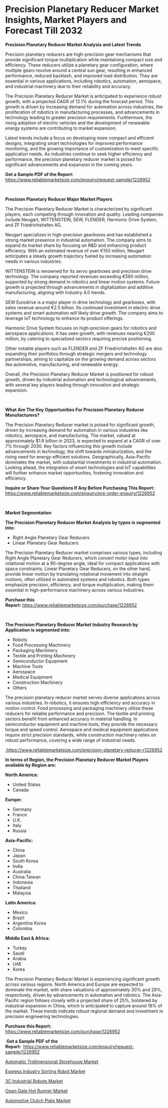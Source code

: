 <p><h1>Precision Planetary Reducer Market Insights, Market Players and Forecast Till 2032</h1></p><p><strong>Precision Planetary Reducer Market Analysis and Latest Trends</strong></p>
<p><p>Precision planetary reducers are high-precision gear mechanisms that provide significant torque multiplication while maintaining compact size and efficiency. These reducers utilize a planetary gear configuration, where multiple gears revolve around a central sun gear, resulting in enhanced performance, reduced backlash, and improved load distribution. They are essential in various applications, including robotics, automation, aerospace, and industrial machinery due to their reliability and accuracy.</p><p>The Precision Planetary Reducer Market is anticipated to experience robust growth, with a projected CAGR of 12.1% during the forecast period. This growth is driven by increasing demand for automation across industries, the proliferation of robotics in manufacturing processes, and advancements in technology leading to greater precision requirements. Furthermore, the rising adoption of electric vehicles and the development of renewable energy systems are contributing to market expansion. </p><p>Latest trends include a focus on developing more compact and efficient designs, integrating smart technologies for improved performance monitoring, and the growing importance of customization to meet specific application needs. As industries continue to seek higher efficiency and performance, the precision planetary reducer market is poised for significant advancements and expansion in the coming years.</p></p>
<p><strong>Get a Sample PDF of the Report:&nbsp;</strong> <a href="https://www.reliablemarketsize.com/enquiry/request-sample/1226952?utm_campaign=1131&utm_medium=2&utm_source=Github&utm_content=ia&utm_term=28022025&utm_id=precision-planetary-reducer">https://www.reliablemarketsize.com/enquiry/request-sample/1226952</a></p>
<p>&nbsp;</p>
<p><strong>Precision Planetary Reducer Major Market Players</strong></p>
<p><p>The Precision Planetary Reducer Market is characterized by significant players, each competing through innovation and quality. Leading companies include Neugart, WITTENSTEIN, SEW, FLENDER, Harmonic Drive System, and ZF Friedrichshafen AG.</p><p>Neugart specializes in high-precision gearboxes and has established a strong market presence in industrial automation. The company aims to expand its market share by focusing on R&D and enhancing product efficiency. With an estimated revenue of over €150 million, Neugart anticipates a steady growth trajectory fueled by increasing automation needs in various industries.</p><p>WITTENSTEIN is renowned for its servo gearboxes and precision drive technology. The company reported revenues exceeding €590 million, supported by strong demand in robotics and linear motion systems. Future growth is projected through advancements in digitalization and additive manufacturing, aligning with Industry 4.0 trends.</p><p>SEW Eurodrive is a major player in drive technology and gearboxes, with sales revenue around €2.5 billion. Its continued investment in electric drive systems and smart automation will likely drive growth. The company aims to leverage IoT technology to enhance its product offerings.</p><p>Harmonic Drive System focuses on high-precision gears for robotics and aerospace applications. It has seen growth, with revenues nearing €200 million, by catering to specialized sectors requiring precise positioning.</p><p>Other notable players such as FLENDER and ZF Friedrichshafen AG are also expanding their portfolios through strategic mergers and technology partnerships, aiming to capitalize on the growing demand across sectors like automotive, manufacturing, and renewable energy.</p><p>Overall, the Precision Planetary Reducer Market is positioned for robust growth, driven by industrial automation and technological advancements, with several key players leading through innovation and strategic expansion.</p></p>
<p>&nbsp;</p>
<p><strong>What Are The Key Opportunities For Precision Planetary Reducer Manufacturers?</strong></p>
<p><p>The Precision Planetary Reducer market is poised for significant growth, driven by increasing demand for automation in various industries like robotics, aerospace, and manufacturing. The market, valued at approximately $1.6 billion in 2023, is expected to expand at a CAGR of over 7% through 2030. Key factors influencing this growth include advancements in technology, the shift towards miniaturization, and the rising need for energy-efficient solutions. Geographically, Asia-Pacific dominates the market, with substantial investments in industrial automation. Looking ahead, the integration of smart technologies and IoT capabilities will further enhance market opportunities, fostering innovation and efficiency.</p></p>
<p><strong>Inquire or Share Your Questions If Any Before Purchasing This Report:</strong> <a href="https://www.reliablemarketsize.com/enquiry/pre-order-enquiry/1226952?utm_campaign=1131&utm_medium=2&utm_source=Github&utm_content=ia&utm_term=28022025&utm_id=precision-planetary-reducer">https://www.reliablemarketsize.com/enquiry/pre-order-enquiry/1226952</a></p>
<p>&nbsp;</p>
<p><strong>Market Segmentation</strong></p>
<p><strong>The Precision Planetary Reducer Market Analysis by types is segmented into:</strong></p>
<p><ul><li>Right Angle Planetary Gear Reducers</li><li>Linear Planetary Gear Reducers</li></ul></p>
<p><p>The Precision Planetary Reducer market comprises various types, including Right Angle Planetary Gear Reducers, which convert motor input into rotational motion at a 90-degree angle, ideal for compact applications with space constraints. Linear Planetary Gear Reducers, on the other hand, provide linear motion by translating rotational movement into straight motions, often utilized in automated systems and robotics. Both types emphasize precision, efficiency, and torque multiplication, making them essential in high-performance machinery across various industries.</p></p>
<p><strong>Purchase this Report:&nbsp;</strong><a href="https://www.reliablemarketsize.com/purchase/1226952?utm_campaign=1131&utm_medium=2&utm_source=Github&utm_content=ia&utm_term=28022025&utm_id=precision-planetary-reducer">https://www.reliablemarketsize.com/purchase/1226952</a></p>
<p>&nbsp;</p>
<p><strong>The Precision Planetary Reducer Market Industry Research by Application is segmented into:</strong></p>
<p><ul><li>Robots</li><li>Food Processing Machinery</li><li>Packaging Machinery</li><li>Textile and Printing Machinery</li><li>Semiconductor Equipment</li><li>Machine Tools</li><li>Aerospace</li><li>Medical Equipment</li><li>Construction Machinery</li><li>Others</li></ul></p>
<p><p>The precision planetary reducer market serves diverse applications across various industries. In robotics, it ensures high efficiency and accuracy in motion control. Food processing and packaging machinery utilize these reducers for reliable performance and precision. The textile and printing sectors benefit from enhanced accuracy in material handling. In semiconductor equipment and machine tools, they provide the necessary torque and speed control. Aerospace and medical equipment applications require strict precision standards, while construction machinery relies on robust performance, covering a wide range of industrial needs.</p></p>
<p><a href="https://www.reliablemarketsize.com/precision-planetary-reducer-r1226952?utm_campaign=1131&utm_medium=2&utm_source=Github&utm_content=ia&utm_term=28022025&utm_id=precision-planetary-reducer">&nbsp;https://www.reliablemarketsize.com/precision-planetary-reducer-r1226952</a></p>
<p><strong>In terms of Region, the Precision Planetary Reducer Market Players available by Region are:</strong></p>
<p>
    <p> <strong> North America: </strong>
        <ul>
            <li>United States</li>
            <li>Canada</li>
        </ul>
        </p> 
    <p> <strong> Europe: </strong>
        <ul>
            <li>Germany</li>
            <li>France</li>
            <li>U.K.</li>
            <li>Italy</li>
            <li>Russia</li>
        </ul>
        </p> 
    <p> <strong> Asia-Pacific: </strong>
        <ul>
            <li>China</li>
            <li>Japan</li>
            <li>South Korea</li>
            <li>India</li>
            <li>Australia</li>
            <li>China Taiwan</li>
            <li>Indonesia</li>
            <li>Thailand</li>
            <li>Malaysia</li>
        </ul>
        </p> 
    <p> <strong> Latin America: </strong>
        <ul>
            <li>Mexico</li>
            <li>Brazil</li>
            <li>Argentina Korea</li>
            <li>Colombia</li>
        </ul>
        </p> 
    <p> <strong> Middle East & Africa: </strong>
        <ul>
            <li>Turkey</li>
            <li>Saudi</li>
            <li>Arabia</li>
            <li>UAE</li>
            <li>Korea</li>
        </ul>
    </p>
    </p>
<p><p>The Precision Planetary Reducer Market is experiencing significant growth across various regions. North America and Europe are expected to dominate the market, with share valuations of approximately 30% and 28%, respectively, driven by advancements in automation and robotics. The Asia-Pacific region follows closely with a projected share of 25%, bolstered by industrial expansion in China, which is anticipated to capture around 18% of the market. These trends indicate robust regional demand and investment in precision engineering technologies.</p></p>
<p><strong>Purchase this Report: </strong><a href="https://www.reliablemarketsize.com/purchase/1226952?utm_campaign=1131&utm_medium=2&utm_source=Github&utm_content=ia&utm_term=28022025&utm_id=precision-planetary-reducer">https://www.reliablemarketsize.com/purchase/1226952</a></p>
<p>&nbsp;<strong>Get a Sample PDF of the Report:&nbsp;&nbsp;</strong><a href="https://www.reliablemarketsize.com/enquiry/request-sample/1226952?utm_campaign=1131&utm_medium=2&utm_source=Github&utm_content=ia&utm_term=28022025&utm_id=precision-planetary-reducer">https://www.reliablemarketsize.com/enquiry/request-sample/1226952</a></p>
<p><strong></strong></p>
<p><p><a href="https://github.com/aiexisaliwan/Market-Research-Report-List-1/blob/main/automatic-tridimensional-storehouse-market.md?utm_campaign=1131&utm_medium=2&utm_source=Github&utm_content=ia&utm_term=28022025&utm_id=precision-planetary-reducer">Automatic Tridimensional Storehouse Market</a></p><p><a href="https://github.com/techerghalim/Market-Research-Report-List-1/blob/main/express-industry-sorting-robot-market.md?utm_campaign=1131&utm_medium=2&utm_source=Github&utm_content=ia&utm_term=28022025&utm_id=precision-planetary-reducer">Express Industry Sorting Robot Market</a></p><p><a href="https://github.com/kbollin866/Market-Research-Report-List-1/blob/main/3c-industrial-robots-market.md?utm_campaign=1131&utm_medium=2&utm_source=Github&utm_content=ia&utm_term=28022025&utm_id=precision-planetary-reducer">3C Industrial Robots Market</a></p><p><a href="https://github.com/vjorelaclliv/Market-Research-Report-List-1/blob/main/open-gate-hot-runner-market.md?utm_campaign=1131&utm_medium=2&utm_source=Github&utm_content=ia&utm_term=28022025&utm_id=precision-planetary-reducer">Open Gate Hot Runner Market</a></p><p><a href="https://github.com/janraimondo83/Market-Research-Report-List-1/blob/main/automotive-clutch-plate-market.md?utm_campaign=1131&utm_medium=2&utm_source=Github&utm_content=ia&utm_term=28022025&utm_id=precision-planetary-reducer">Automotive Clutch Plate Market</a></p></p>